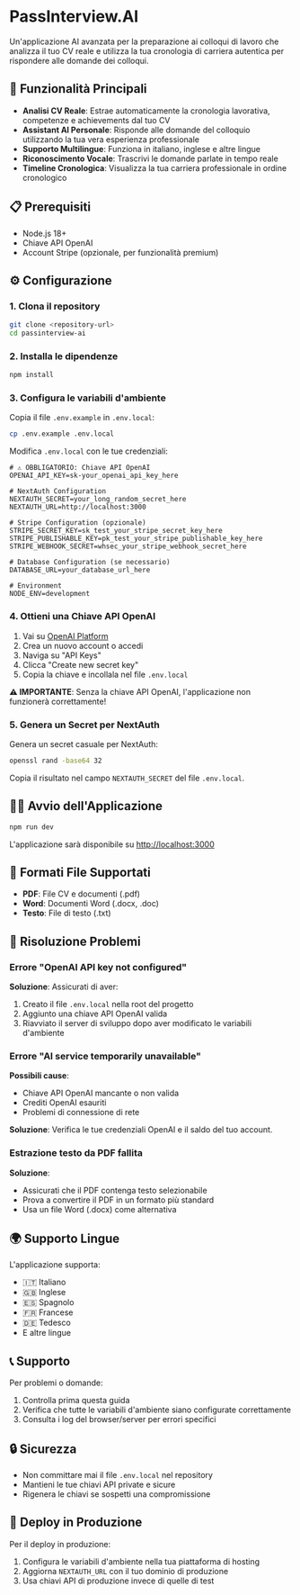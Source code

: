 # PassInterview.AI

Un'applicazione AI avanzata per la preparazione ai colloqui di lavoro che analizza il tuo CV reale e utilizza la tua cronologia di carriera autentica per rispondere alle domande dei colloqui.

## 🚀 Funzionalità Principali

- **Analisi CV Reale**: Estrae automaticamente la cronologia lavorativa, competenze e achievements dal tuo CV
- **Assistant AI Personale**: Risponde alle domande del colloquio utilizzando la tua vera esperienza professionale
- **Supporto Multilingue**: Funziona in italiano, inglese e altre lingue
- **Riconoscimento Vocale**: Trascrivi le domande parlate in tempo reale
- **Timeline Cronologica**: Visualizza la tua carriera professionale in ordine cronologico

## 📋 Prerequisiti

- Node.js 18+ 
- Chiave API OpenAI
- Account Stripe (opzionale, per funzionalità premium)

## ⚙️ Configurazione

### 1. Clona il repository
```bash
git clone <repository-url>
cd passinterview-ai
```

### 2. Installa le dipendenze
```bash
npm install
```

### 3. Configura le variabili d'ambiente

Copia il file `.env.example` in `.env.local`:
```bash
cp .env.example .env.local
```

Modifica `.env.local` con le tue credenziali:

```env
# ⚠️ OBBLIGATORIO: Chiave API OpenAI
OPENAI_API_KEY=sk-your_openai_api_key_here

# NextAuth Configuration
NEXTAUTH_SECRET=your_long_random_secret_here
NEXTAUTH_URL=http://localhost:3000

# Stripe Configuration (opzionale)
STRIPE_SECRET_KEY=sk_test_your_stripe_secret_key_here
STRIPE_PUBLISHABLE_KEY=pk_test_your_stripe_publishable_key_here
STRIPE_WEBHOOK_SECRET=whsec_your_stripe_webhook_secret_here

# Database Configuration (se necessario)
DATABASE_URL=your_database_url_here

# Environment
NODE_ENV=development
```

### 4. Ottieni una Chiave API OpenAI

1. Vai su [OpenAI Platform](https://platform.openai.com/api-keys)
2. Crea un nuovo account o accedi
3. Naviga su "API Keys"
4. Clicca "Create new secret key"
5. Copia la chiave e incollala nel file `.env.local`

**⚠️ IMPORTANTE**: Senza la chiave API OpenAI, l'applicazione non funzionerà correttamente!

### 5. Genera un Secret per NextAuth

Genera un secret casuale per NextAuth:
```bash
openssl rand -base64 32
```

Copia il risultato nel campo `NEXTAUTH_SECRET` del file `.env.local`.

## 🏃‍♂️ Avvio dell'Applicazione

```bash
npm run dev
```

L'applicazione sarà disponibile su [http://localhost:3000](http://localhost:3000)

## 📁 Formati File Supportati

- **PDF**: File CV e documenti (.pdf)
- **Word**: Documenti Word (.docx, .doc)
- **Testo**: File di testo (.txt)

## 🔧 Risoluzione Problemi

### Errore "OpenAI API key not configured"

**Soluzione**: Assicurati di aver:
1. Creato il file `.env.local` nella root del progetto
2. Aggiunto una chiave API OpenAI valida
3. Riavviato il server di sviluppo dopo aver modificato le variabili d'ambiente

### Errore "AI service temporarily unavailable"

**Possibili cause**:
- Chiave API OpenAI mancante o non valida
- Crediti OpenAI esauriti
- Problemi di connessione di rete

**Soluzione**: Verifica le tue credenziali OpenAI e il saldo del tuo account.

### Estrazione testo da PDF fallita

**Soluzione**: 
- Assicurati che il PDF contenga testo selezionabile
- Prova a convertire il PDF in un formato più standard
- Usa un file Word (.docx) come alternativa

## 🌍 Supporto Lingue

L'applicazione supporta:
- 🇮🇹 Italiano
- 🇬🇧 Inglese  
- 🇪🇸 Spagnolo
- 🇫🇷 Francese
- 🇩🇪 Tedesco
- E altre lingue

## 📞 Supporto

Per problemi o domande:
1. Controlla prima questa guida
2. Verifica che tutte le variabili d'ambiente siano configurate correttamente
3. Consulta i log del browser/server per errori specifici

## 🔒 Sicurezza

- Non committare mai il file `.env.local` nel repository
- Mantieni le tue chiavi API private e sicure
- Rigenera le chiavi se sospetti una compromissione

## 🚀 Deploy in Produzione

Per il deploy in produzione:
1. Configura le variabili d'ambiente nella tua piattaforma di hosting
2. Aggiorna `NEXTAUTH_URL` con il tuo dominio di produzione
3. Usa chiavi API di produzione invece di quelle di test